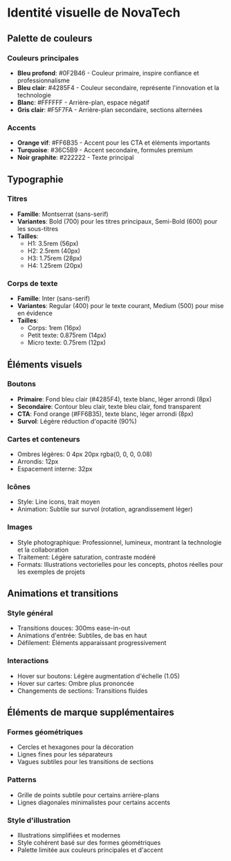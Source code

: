 # Identité visuelle de NovaTech

## Palette de couleurs

### Couleurs principales
- **Bleu profond**: #0F2B46 - Couleur primaire, inspire confiance et professionnalisme
- **Bleu clair**: #4285F4 - Couleur secondaire, représente l'innovation et la technologie
- **Blanc**: #FFFFFF - Arrière-plan, espace négatif
- **Gris clair**: #F5F7FA - Arrière-plan secondaire, sections alternées

### Accents
- **Orange vif**: #FF6B35 - Accent pour les CTA et éléments importants
- **Turquoise**: #36C5B9 - Accent secondaire, formules premium
- **Noir graphite**: #222222 - Texte principal

## Typographie

### Titres
- **Famille**: Montserrat (sans-serif)
- **Variantes**: Bold (700) pour les titres principaux, Semi-Bold (600) pour les sous-titres
- **Tailles**:
  - H1: 3.5rem (56px)
  - H2: 2.5rem (40px)
  - H3: 1.75rem (28px)
  - H4: 1.25rem (20px)

### Corps de texte
- **Famille**: Inter (sans-serif)
- **Variantes**: Regular (400) pour le texte courant, Medium (500) pour mise en évidence
- **Tailles**:
  - Corps: 1rem (16px)
  - Petit texte: 0.875rem (14px)
  - Micro texte: 0.75rem (12px)

## Éléments visuels

### Boutons
- **Primaire**: Fond bleu clair (#4285F4), texte blanc, léger arrondi (8px)
- **Secondaire**: Contour bleu clair, texte bleu clair, fond transparent
- **CTA**: Fond orange (#FF6B35), texte blanc, léger arrondi (8px)
- **Survol**: Légère réduction d'opacité (90%)

### Cartes et conteneurs
- Ombres légères: 0 4px 20px rgba(0, 0, 0, 0.08)
- Arrondis: 12px
- Espacement interne: 32px

### Icônes
- Style: Line icons, trait moyen
- Animation: Subtile sur survol (rotation, agrandissement léger)

### Images
- Style photographique: Professionnel, lumineux, montrant la technologie et la collaboration
- Traitement: Légère saturation, contraste modéré
- Formats: Illustrations vectorielles pour les concepts, photos réelles pour les exemples de projets

## Animations et transitions

### Style général
- Transitions douces: 300ms ease-in-out
- Animations d'entrée: Subtiles, de bas en haut
- Défilement: Éléments apparaissant progressivement

### Interactions
- Hover sur boutons: Légère augmentation d'échelle (1.05)
- Hover sur cartes: Ombre plus prononcée
- Changements de sections: Transitions fluides

## Éléments de marque supplémentaires

### Formes géométriques
- Cercles et hexagones pour la décoration
- Lignes fines pour les séparateurs
- Vagues subtiles pour les transitions de sections

### Patterns
- Grille de points subtile pour certains arrière-plans
- Lignes diagonales minimalistes pour certains accents

### Style d'illustration
- Illustrations simplifiées et modernes
- Style cohérent basé sur des formes géométriques
- Palette limitée aux couleurs principales et d'accent 